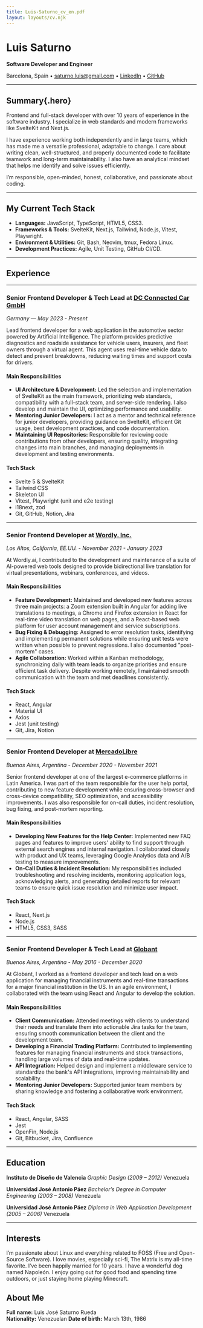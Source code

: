 ```yaml
---
title: Luis-Saturno_cv_en.pdf
layout: layouts/cv.njk
---
```


# Luis Saturno

**Software Developer and Engineer**  

Barcelona, Spain •
[saturno.luis@gmail.com](mailto:saturno.luis@gmail.com) •
[LinkedIn](https://www.linkedin.com/in/saturnoluis) •
[GitHub](https://github.com/saturnoluis)

---

## Summary{.hero}

Frontend and full-stack developer with over 10 years of experience in the
software industry. I specialize in web standards and modern frameworks like
SvelteKit and Next.js.

I have experience working both independently and in large teams, which has made
me a versatile professional, adaptable to change. I care about writing clean,
well-structured, and properly documented code to facilitate teamwork and
long-term maintainability. I also have an analytical mindset that helps me
identify and solve issues efficiently.

I’m responsible, open-minded, honest, collaborative, and passionate about
coding.

---

## My Current Tech Stack

* **Languages:** JavaScript, TypeScript, HTML5, CSS3.
* **Frameworks & Tools:** SvelteKit, Next.js, Tailwind, Node.js, Vitest, Playwright.
* **Environment & Utilities:** Git, Bash, Neovim, tmux, Fedora Linux.
* **Development Practices:** Agile, Unit Testing, GitHub CI/CD.

---

## Experience

---

### Senior Frontend Developer & Tech Lead at [DC Connected Car GmbH](https://www.dc-connected.de/en)
*Germany* — *May 2023 - Present*  

Lead frontend developer for a web application in the automotive sector powered
by Artificial Intelligence. The platform provides predictive diagnostics and
roadside assistance for vehicle users, insurers, and fleet owners through a
virtual agent. This agent uses real-time vehicle data to detect and prevent
breakdowns, reducing waiting times and support costs for drivers.

#### Main Responsibilities

* **UI Architecture & Development:** Led the selection and implementation of
SvelteKit as the main framework, prioritizing web standards, compatibility with
a full-stack team, and server-side rendering. I also develop and maintain the
UI, optimizing performance and usability.
* **Mentoring Junior Developers:** I act as a mentor and technical reference for
junior developers, providing guidance on SvelteKit, efficient Git usage, best
development practices, and code documentation.
* **Maintaining UI Repositories:** Responsible for reviewing code contributions
from other developers, ensuring quality, integrating changes into main branches,
and managing deployments in development and testing environments.

#### Tech Stack

- Svelte 5 & SvelteKit
- Tailwind CSS
- Skeleton UI
- Vitest, Playwright (unit and e2e testing)
- i18next, zod
- Git, GitHub, Notion, Jira

---

### Senior Frontend Developer at [Wordly. Inc.](https://www.wordly.ai/)
*Los Altos, California, EE.UU.* - *November 2021 - January 2023*

At Wordly.ai, I contributed to the development and maintenance of a suite of
AI-powered web tools designed to provide bidirectional live translation for
virtual presentations, webinars, conferences, and videos.

#### Main Responsibilities

* **Feature Development:** Maintained and developed new features across three
main projects: a Zoom extension built in Angular for adding live translations to
meetings, a Chrome and Firefox extension in React for real-time video
translation on web pages, and a React-based web platform for user account
management and service subscriptions.
* **Bug Fixing & Debugging:** Assigned to error resolution tasks, identifying
and implementing permanent solutions while ensuring unit tests were written when
possible to prevent regressions. I also documented "post-mortem" cases.
* **Agile Collaboration:** Worked within a Kanban methodology, synchronizing
daily with team leads to organize priorities and ensure efficient task delivery.
Despite working remotely, I maintained smooth communication with the team and
met deadlines consistently.

#### Tech Stack

- React, Angular
- Material UI
- Axios
- Jest (unit testing)
- Git, Jira, Notion

---

### Senior Frontend Developer at [MercadoLibre](https://mercadolibre.com.ar)
*Buenos Aires, Argentina* - *December 2020 - November 2021*

Senior frontend developer at one of the largest e-commerce platforms in Latin
America. I was part of the team responsible for the user help portal,
contributing to new feature development while ensuring cross-browser and
cross-device compatibility, SEO optimization, and accessibility improvements. I
was also responsible for on-call duties, incident resolution, bug fixing, and
post-mortem reporting.

#### Main Responsibilities

* **Developing New Features for the Help Center:** Implemented new FAQ pages and
features to improve users' ability to find support through external search
engines and internal navigation. I collaborated closely with product and UX
teams, leveraging Google Analytics data and A/B testing to measure improvements.
* **On-Call Duties & Incident Resolution:** My responsibilities included
troubleshooting and resolving incidents, monitoring application logs,
acknowledging alerts, and generating detailed reports for relevant teams to
ensure quick issue resolution and minimize user impact.

#### Tech Stack

- React, Next.js
- Node.js
- HTML5, CSS3, SASS

---

### Senior Frontend Developer & Tech Lead at [Globant](https://www.globant.com/)
*Buenos Aires, Argentina* - *May 2016 - December 2020*

At Globant, I worked as a frontend developer and tech lead on a web application
for managing financial instruments and real-time transactions for a major
financial institution in the US. In an agile environment, I collaborated with
the team using React and Angular to develop the solution.

#### Main Responsibilities

* **Client Communication:** Attended meetings with clients to understand their
needs and translate them into actionable Jira tasks for the team, ensuring
smooth communication between the client and the development team.
* **Developing a Financial Trading Platform:** Contributed to implementing
features for managing financial instruments and stock transactions, handling
large volumes of data and real-time updates.
* **API Integration:** Helped design and implement a middleware service to
standardize the bank's API integrations, improving maintainability and
scalability.
* **Mentoring Junior Developers:** Supported junior team members by sharing
knowledge and fostering a collaborative work environment.

#### Tech Stack

- React, Angular, SASS
- Jest
- OpenFin, Node.js
- Git, Bitbucket, Jira, Confluence

---

## Education

**Instituto de Diseño de Valencia**
*Graphic Design (2009 – 2012)*
Venezuela

**Universidad José Antonio Páez**
*Bachelor’s Degree in Computer Engineering (2003 – 2008)*
Venezuela

**Universidad José Antonio Páez**
*Diploma in Web Application Development (2005 – 2006)*
Venezuela

---

## Interests

I’m passionate about Linux and everything related to FOSS (Free and Open-Source
Software). I love movies, especially sci-fi, The Matrix is my all-time favorite.
I’ve been happily married for 10 years. I have a wonderful dog named Napoleón. I
enjoy going out for good food and spending time outdoors, or just staying home
playing Minecraft.

## About Me

**Full name:** Luis José Saturno Rueda  
**Nationality:** Venezuelan
**Date of birth:** March 13th, 1986

